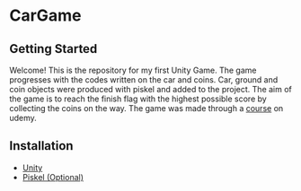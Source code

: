 # CarGame
## Getting Started
Welcome! This is the repository for my first Unity Game. The game progresses with the codes written on the car and coins. Car, ground and coin objects were produced with piskel and added to the project. The aim of the game is to reach the finish flag with the highest possible score by collecting the coins on the way. The game was made through a [course](https://www.udemy.com/course/unity-ile-2d-3d-profesyonel-seviyede-oyun-gelistirin/)  on udemy.
## Installation
- [Unity](https://unity.com/download)
- [Piskel (Optional)](https://www.piskelapp.com/download)

